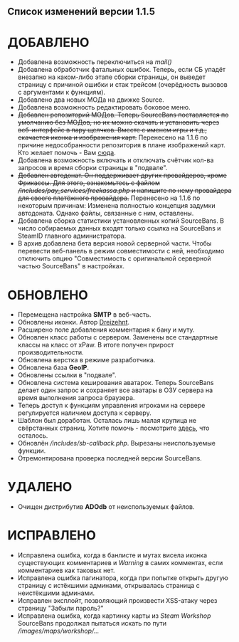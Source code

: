 ## Список изменений версии 1.1.5
# ДОБАВЛЕНО
- Добавлена возможность переключиться на *mail()*
- Добавлена обработчик фатальных ошибок. Теперь, если СБ упадёт внезапно на каком-либо этапе сборки страницы, он выведет страницу с причиной ошибки и стак трейсом (очерёдность вызовов с аргументами к функциям).
- Добавлено два новых МОДа на движке Source.
- Добавлена возможность редактировать боковое меню.
- ~~Добавлен репозиторий МОДов. Теперь SourceBans поставляется по умолчанию без МОДов, но их можно скачать и установить через веб-интерфейс в пару щелчков. Вместе с именем игры и т.д., скачается иконка и изображения карт.~~ Перенесено на 1.1.6 по причине недособранности репозитория в плане изображений карт. Кто желает помочь - Вам [сюда](https://github.com/CrazyHackGUT/SB_Material_Design/issues/32#issuecomment-268085583).
- Добавлена возможность включать и отключать счётчик кол-ва запросов и время сборки страницы в "подвале".
- ~~Добавлен автодонат. Он поддерживает других провайдеров, кроме Фрикассы. Для этого, ознакомьтесь с файлом */includes/pay_services/freekassa.php* и напишите по нему провайдера для своего платёжного провайдера.~~ Перенесено на 1.1.6 по некоторым причинам: Изменена полностью концепция задумки автодоната. Однако файлы, связанные с ним, оставлены.
- Добавлена сборка статистики установленных копий SourceBans. В число собираемых данных входят только ссылка на SourceBans и SteamID главного администратора.
- В архив добавлена бета версия новой серверной части. Чтобы перевести веб-панель в режим совместимости с ней, необходимо отключить опцию "Совместимость с оригинальной серверной частью SourceBans" в настройках.

# ОБНОВЛЕНО
- Перемещена настройка **SMTP** в веб-часть.
- Обновлены иконки. Автор [Dreizehnt](https://github.com/Dreizehnt).
- Расширено поле добавления комментария к бану и муту.
- Обновлен класс работы с сервером. Заменены все стандартные классы на класс от xPaw. В итоге получен прирост производительности.
- Обновлена верстка в режиме разработчика.
- Обновлена база **GeoIP**.
- Обновлены ссылки в "подвале".
- Обновлена система кеширования аватарок. Теперь SourceBans делает один запрос и сохраняет все аватары в ОЗУ сервера на время выполнения запроса браузера.
- Теперь доступ к функциям управления игроками на сервере регулируется наличием доступа к серверу.
- Шаблон был доработан. Осталась лишь малая крупица не свёрстанных страниц. Хотите помочь - посмотрите [здесь](https://github.com/CrazyHackGUT/SB_Material_Design/blob/master/TODO.md#%D0%A1%D0%BF%D0%B8%D1%81%D0%BE%D0%BA-%D1%81%D1%82%D1%80%D0%B0%D0%BD%D0%B8%D1%86-%D0%BA%D0%BE%D1%82%D0%BE%D1%80%D1%8B%D0%B5-%D1%82%D1%80%D0%B5%D0%B1%D1%83%D1%8E%D1%82-%D0%B2%D1%91%D1%80%D1%81%D1%82%D0%BA%D1%83), что осталось.
- Обновлён */includes/sb-callback.php*. Вырезаны неиспользуемые функции.
- Отремонтирована проверка последней версии SourceBans.

# УДАЛЕНО
- Очищен дистрибутив **ADOdb** от неиспользуемых файлов.

# ИСПРАВЛЕНО
- Исправлена ошибка, когда в банлисте и мутах висела иконка существующих комментариев и *Warning* в самих комментах, если комментариев как таковых нет.
- Исправлена ошибка пагинатора, когда при попытке открыть другую страницу с истёкшими админами, открывалась страница с неистёкшими админами.
- Исправлен эксплойт, позволяющий произвести XSS-атаку через страницу "Забыли пароль?"
- Исправлена ошибка, когда картинку карты из *Steam Workshop* SourceBans продолжал пытаться искать по пути */images/maps/workshop/...*
